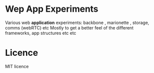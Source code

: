 Wep App Experiments
=============
Various web **application** experiments: backbone , marionette , storage, comms (webRTC) etc
Mostly to get a better feel of the different frameworks, app structures etc etc

Licence
=============
MIT licence
